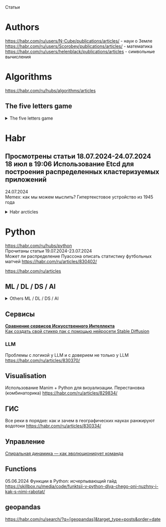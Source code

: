 Статьи                      

# Authors                         
https://habr.com/ru/users/N-Cube/publications/articles/ - науи о Земле            
https://habr.com/ru/users/Scorobey/publications/articles/ - математика                               
https://habr.com/ru/users/helenblack/publications/articles - символьные вычисления                   

# Algorithms                      
https://habr.com/ru/hubs/algorithms/articles

## The five letters game 
<details>
   <summary>The five letters game</summary>           

**https://github.com/search?q=5bukv+language%3APython&type=repositories&s=stars&o=desc&l=Python**

19.06.2024 г Python program for word guessing game                     
[Python] https://www.geeksforgeeks.org/python-program-for-word-guessing-game                      
                     
[C#] 02.06.2024 Механика и стратегия игры «5букв» - **русский словарь !**                                                     
https://habr.com/ru/articles/818883                                                    
https://github.com/apodavalov/5bukv                               

[Python] 04.04.2022 Python Project – How to Build a Wordle Clone using Python and Rich                                      
https://www.freecodecamp.org/news/how-to-build-a-wordle-clone-using-python-and-rich/                                  

[Python] 08.01.2024 Создаём игру "5 букв" на Python                             
https://www.youtube.com/watch?v=xbaX9QY6JcA
https://rutube.ru/video/465437ac6d4567c02150dace624bd118     

[JS]  02.2024 Игра "5 букв"                    
https://github.com/dalex-am/five                          

[Python] 22.11.2023 5-буквенные слова из букв слова КОМПЬЮТЕР                     
https://www.cyberforum.ru/python-beginners/thread3141286.html                           

[Python] 25.01.2022 Ещё одно решение игры Wordle на Python                            
https://habr.com/ru/articles/647783                                                  
</details>


# Habr                              

Проcмотрены статьи 18.07.2024-24.07.2024                                   
18 июл в 19:06 Использование Etcd для построения распределенных кластеризуемых приложений                        
-
24.07.2024                    
Memex: как мы можем мыслить? Гипертекстовое устройство из 1945 года                               

<details>
   <summary>Habr arcticles</summary>           

## Resume, Interview
Как создать резюме бесплатно и не лишиться своих денег? https://habr.com/ru/articles/829800/        

</details>

# Python                 
https://habr.com/ru/hubs/python                                 
Прочитаны статьи 19.07.2024-23.07.2024                                  
Может ли распределение Пуассона описать статистику футбольных матчей https://habr.com/ru/articles/830402/                                                                                           


https://habr.com/ru/articles

## ML / DL / DS / AI

<details>
   <summary>Others ML / DL / DS / AI</summary>           
Выпускные проекты участников senior-буткемпа «кодИИм» (июль 2024 г.) https://habr.com/ru/hubs/python/articles/                    
Слияние словарей в PyTorch: зачем нужно и подводные камни https://habr.com/ru/companies/ruvds/articles/825950/               
          
SPARK для «малышей» https://habr.com/ru/companies/alfa/articles/808415/                
Руководство по Apache Spark не для начинающих: оптимизация https://habr.com/ru/companies/alfa/articles/829622/          
</details>

## Сервисы               
[**Сравнение сервисов Искусственного Интеллекта**](https://habr.com/ru/articles/830254)                         
[Как создать свой стикер пак с помощью нейросети Stable Diffusion](https://habr.com/ru/articles/830230/)                  


### LLM 
Проблемы с логикой у LLM и с доверием не только у LLM https://habr.com/ru/articles/830370/

## Visualisation 
Использование Manim + Python для визуализации. Перестановка (комбинаторика) https://habr.com/ru/articles/829834/


## ГИС    
Все реки в порядке: как и зачем в географических науках ранжируют водотоки https://habr.com/ru/articles/830334/                

## Управление             
[Спиральная динамика — как эволюционирует команда](https://habr.com/ru/articles/828208)            


## Functions                
05.06.2024 Функции в Python: исчерпывающий гайд      https://skillbox.ru/media/code/funktsii-v-python-dlya-chego-oni-nuzhny-i-kak-s-nimi-rabotat/                               


## geopandas                                    
https://habr.com/ru/search/?q=[geopandas]&target_type=posts&order=date                                                 



